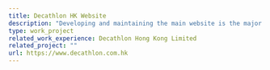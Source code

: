 ```yaml
---
title: Decathlon HK Website
description: "Developing and maintaining the main website is the major mission in Decathlon. It was built on Svelte with cross countries compatibility. The project was hosted in monorepo to facilitate united management across all countries. Automated testing on unit tests and end-to-end tests are adopted in the CI/CD pipeline. Highlights of my own  works: Cypress automated testing, Membership features, A/B testing framework etc."
type: work_project
related_work_experience: Decathlon Hong Kong Limited
related_project: ""
url: https://www.decathlon.com.hk
---
```

